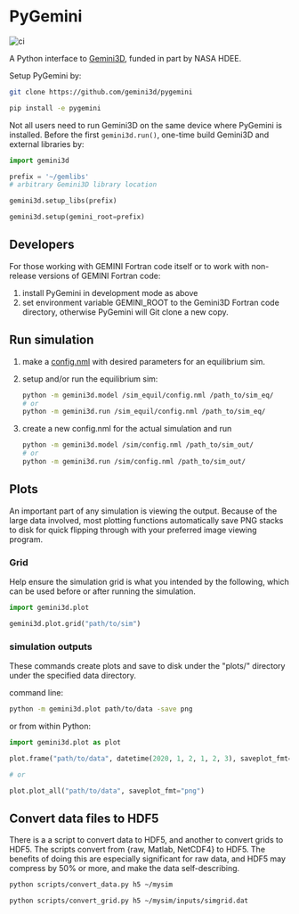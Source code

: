 # PyGemini

![ci](https://github.com/gemini3d/pygemini/workflows/ci/badge.svg)

A Python interface to [Gemini3D](https://github.com/gemini3d/gemini), funded in part by NASA HDEE.

Setup PyGemini by:

```sh
git clone https://github.com/gemini3d/pygemini

pip install -e pygemini
```

Not all users need to run Gemini3D on the same device where PyGemini is installed.
Before the first `gemini3d.run()`, one-time build Gemini3D and external libraries by:

```python
import gemini3d

prefix = '~/gemlibs'
# arbitrary Gemini3D library location

gemini3d.setup_libs(prefix)

gemini3d.setup(gemini_root=prefix)
```

## Developers

For those working with GEMINI Fortran code itself or to work with non-release versions of GEMINI Fortran code:

1. install PyGemini in development mode as above
2. set environment variable GEMINI_ROOT to the Gemini3D Fortran code directory, otherwise PyGemini will Git clone a new copy.

## Run simulation

1. make a [config.nml](https://github.com/gemini3d/gemini/docs/Readme_input.md) with desired parameters for an equilibrium sim.
2. setup and/or run the equilibrium sim:

    ```sh
    python -m gemini3d.model /sim_equil/config.nml /path_to/sim_eq/
    # or
    python -m gemini3d.run /sim_equil/config.nml /path_to/sim_eq/
    ```
3. create a new config.nml for the actual simulation and run

    ```sh
    python -m gemini3d.model /sim/config.nml /path_to/sim_out/
    # or
    python -m gemini3d.run /sim/config.nml /path_to/sim_out/
    ```

## Plots

An important part of any simulation is viewing the output.
Because of the large data involved, most plotting functions automatically save PNG stacks to disk for quick flipping through with your preferred image viewing program.

### Grid

Help ensure the simulation grid is what you intended by the following, which can be used before or after running the simulation.

```python
import gemini3d.plot

gemini3d.plot.grid("path/to/sim")
```

### simulation outputs

These commands create plots and save to disk under the "plots/" directory under the specified data directory.

command line:

```sh
python -m gemini3d.plot path/to/data -save png
```

or from within Python:

```python
import gemini3d.plot as plot

plot.frame("path/to/data", datetime(2020, 1, 2, 1, 2, 3), saveplot_fmt="png")

# or

plot.plot_all("path/to/data", saveplot_fmt="png")
```

## Convert data files to HDF5

There is a a script to convert data to HDF5, and another to convert grids to HDF5.
The scripts convert from {raw, Matlab, NetCDF4} to HDF5.
The benefits of doing this are especially significant for raw data, and HDF5 may compress by 50% or more, and make the data self-describing.

```sh
python scripts/convert_data.py h5 ~/mysim
```

```sh
python scripts/convert_grid.py h5 ~/mysim/inputs/simgrid.dat
```
